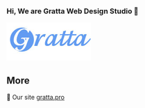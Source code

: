 ### Hi, We are Gratta Web Design Studio  👋

![Gratta Web Design Studio Welcome](profile/gratta.jpg?raw=true)

## More
:page_with_curl: Our site [gratta.pro](https://gratta.pro/)<br>
